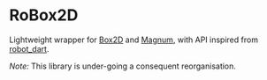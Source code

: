 # RoBox2D

Lightweight wrapper for [Box2D](https://github.com/erincatto/box2d) and [Magnum](https://github.com/mosra/magnum), with API inspired from [robot_dart](https://github.com/resibots/robot_dart).

_Note:_ This library is under-going a consequent reorganisation.
